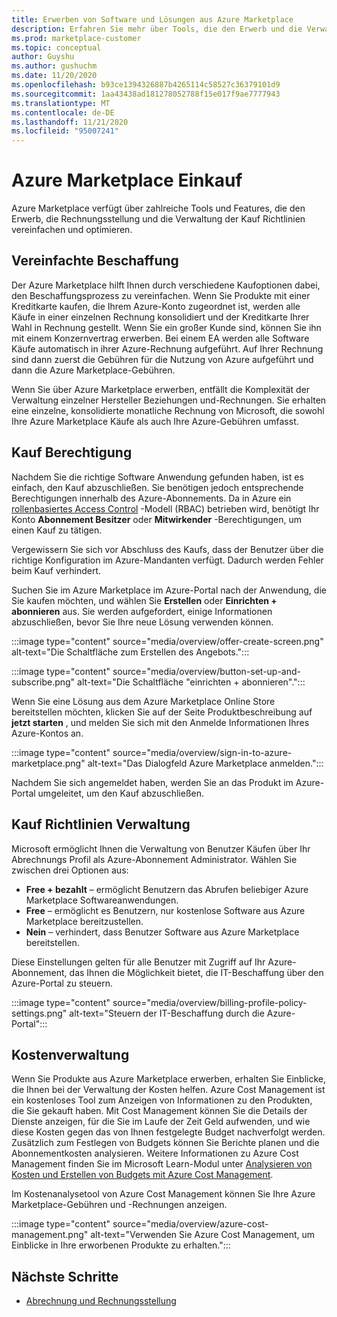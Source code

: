 ```yaml
---
title: Erwerben von Software und Lösungen aus Azure Marketplace
description: Erfahren Sie mehr über Tools, die den Erwerb und die Verwaltung von Software in Azure Marketplace vereinfachen und optimieren.
ms.prod: marketplace-customer
ms.topic: conceptual
author: Guyshu
ms.author: gushuchm
ms.date: 11/20/2020
ms.openlocfilehash: b93ce1394326887b4265114c58527c36379101d9
ms.sourcegitcommit: 1aa43438ad181278052788f15e017f9ae7777943
ms.translationtype: MT
ms.contentlocale: de-DE
ms.lasthandoff: 11/21/2020
ms.locfileid: "95007241"
---
```

# <a name="azure-marketplace-purchasing"></a>Azure Marketplace Einkauf

Azure Marketplace verfügt über zahlreiche Tools und Features, die den Erwerb, die Rechnungsstellung und die Verwaltung der Kauf Richtlinien vereinfachen und optimieren.

## <a name="simplified-procurement"></a>Vereinfachte Beschaffung

Der Azure Marketplace hilft Ihnen durch verschiedene Kaufoptionen dabei, den Beschaffungsprozess zu vereinfachen. Wenn Sie Produkte mit einer Kreditkarte kaufen, die Ihrem Azure-Konto zugeordnet ist, werden alle Käufe in einer einzelnen Rechnung konsolidiert und der Kreditkarte Ihrer Wahl in Rechnung gestellt. Wenn Sie ein großer Kunde sind, können Sie ihn mit einem Konzernvertrag erwerben. Bei einem EA werden alle Software Käufe automatisch in ihrer Azure-Rechnung aufgeführt. Auf Ihrer Rechnung sind dann zuerst die Gebühren für die Nutzung von Azure aufgeführt und dann die Azure Marketplace-Gebühren.

Wenn Sie über Azure Marketplace erwerben, entfällt die Komplexität der Verwaltung einzelner Hersteller Beziehungen und-Rechnungen. Sie erhalten eine einzelne, konsolidierte monatliche Rechnung von Microsoft, die sowohl Ihre Azure Marketplace Käufe als auch Ihre Azure-Gebühren umfasst.

## <a name="permission-to-purchase"></a>Kauf Berechtigung

Nachdem Sie die richtige Software Anwendung gefunden haben, ist es einfach, den Kauf abzuschließen. Sie benötigen jedoch entsprechende Berechtigungen innerhalb des Azure-Abonnements. Da in Azure ein [rollenbasiertes Access Control](https://docs.microsoft.com/azure/role-based-access-control/overview) -Modell (RBAC) betrieben wird, benötigt Ihr Konto **Abonnement Besitzer** oder **Mitwirkender** -Berechtigungen, um einen Kauf zu tätigen.

Vergewissern Sie sich vor Abschluss des Kaufs, dass der Benutzer über die richtige Konfiguration im Azure-Mandanten verfügt. Dadurch werden Fehler beim Kauf verhindert.

Suchen Sie im Azure Marketplace im Azure-Portal nach der Anwendung, die Sie kaufen möchten, und wählen Sie **Erstellen** oder **Einrichten + abonnieren** aus. Sie werden aufgefordert, einige Informationen abzuschließen, bevor Sie Ihre neue Lösung verwenden können.

:::image type="content" source="media/overview/offer-create-screen.png" alt-text="Die Schaltfläche zum Erstellen des Angebots.":::

:::image type="content" source="media/overview/button-set-up-and-subscribe.png" alt-text="Die Schaltfläche &quot;einrichten + abonnieren&quot;.":::

Wenn Sie eine Lösung aus dem Azure Marketplace Online Store bereitstellen möchten, klicken Sie auf der Seite Produktbeschreibung auf **jetzt starten** , und melden Sie sich mit den Anmelde Informationen Ihres Azure-Kontos an.

:::image type="content" source="media/overview/sign-in-to-azure-marketplace.png" alt-text="Das Dialogfeld Azure Marketplace anmelden.":::

Nachdem Sie sich angemeldet haben, werden Sie an das Produkt im Azure-Portal umgeleitet, um den Kauf abzuschließen.

## <a name="purchase-policy-management"></a>Kauf Richtlinien Verwaltung

Microsoft ermöglicht Ihnen die Verwaltung von Benutzer Käufen über Ihr Abrechnungs Profil als Azure-Abonnement Administrator. Wählen Sie zwischen drei Optionen aus:

- **Free + bezahlt** – ermöglicht Benutzern das Abrufen beliebiger Azure Marketplace Softwareanwendungen.
- **Free** – ermöglicht es Benutzern, nur kostenlose Software aus Azure Marketplace bereitzustellen.
- **Nein** – verhindert, dass Benutzer Software aus Azure Marketplace bereitstellen.

Diese Einstellungen gelten für alle Benutzer mit Zugriff auf Ihr Azure-Abonnement, das Ihnen die Möglichkeit bietet, die IT-Beschaffung über den Azure-Portal zu steuern.

:::image type="content" source="media/overview/billing-profile-policy-settings.png" alt-text="Steuern der IT-Beschaffung durch die Azure-Portal":::

## <a name="cost-management"></a>Kostenverwaltung

Wenn Sie Produkte aus Azure Marketplace erwerben, erhalten Sie Einblicke, die Ihnen bei der Verwaltung der Kosten helfen. Azure Cost Management ist ein kostenloses Tool zum Anzeigen von Informationen zu den Produkten, die Sie gekauft haben. Mit Cost Management können Sie die Details der Dienste anzeigen, für die Sie im Laufe der Zeit Geld aufwenden, und wie diese Kosten gegen das von Ihnen festgelegte Budget nachverfolgt werden. Zusätzlich zum Festlegen von Budgets können Sie Berichte planen und die Abonnementkosten analysieren. Weitere Informationen zu Azure Cost Management finden Sie im Microsoft Learn-Modul unter [Analysieren von Kosten und Erstellen von Budgets mit Azure Cost Management](https://docs.microsoft.com/learn/modules/analyze-costs-create-budgets-azure-cost-management/).

Im Kostenanalysetool von Azure Cost Management können Sie Ihre Azure Marketplace-Gebühren und -Rechnungen anzeigen.

:::image type="content" source="media/overview/azure-cost-management.png" alt-text="Verwenden Sie Azure Cost Management, um Einblicke in Ihre erworbenen Produkte zu erhalten.":::

## <a name="next-steps"></a>Nächste Schritte

- [Abrechnung und Rechnungsstellung](billing-invoicing.md)
